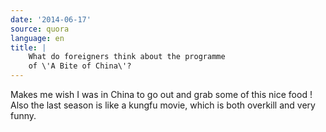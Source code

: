```yaml
---
date: '2014-06-17'
source: quora
language: en
title: |
    What do foreigners think about the programme
    of \'A Bite of China\'?
---
```


Makes me wish I was in China to go out and grab some of this nice food !
Also the last season is like a kungfu movie, which is both overkill and
very funny.
